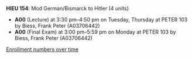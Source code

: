 **HIEU 154**: Mod German/Bismarck to Hitler (4 units)

- **A00** (Lecture) at 3:30 pm–4:50 pm on Tuesday, Thursday at PETER 103 by Biess, Frank Peter (A03706442)
- **A00** (Final Exam) at 3:00 pm–5:59 pm on Monday at PETER 103 by Biess, Frank Peter (A03706442)

[Enrollment numbers over time](./HIEU154.tsv)
